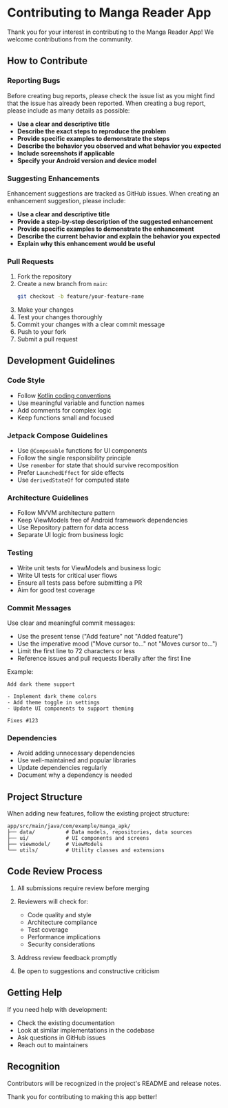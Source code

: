 # Contributing to Manga Reader App

Thank you for your interest in contributing to the Manga Reader App! We welcome contributions from the community.

## How to Contribute

### Reporting Bugs

Before creating bug reports, please check the issue list as you might find that the issue has already been reported. When creating a bug report, please include as many details as possible:

- **Use a clear and descriptive title**
- **Describe the exact steps to reproduce the problem**
- **Provide specific examples to demonstrate the steps**
- **Describe the behavior you observed and what behavior you expected**
- **Include screenshots if applicable**
- **Specify your Android version and device model**

### Suggesting Enhancements

Enhancement suggestions are tracked as GitHub issues. When creating an enhancement suggestion, please include:

- **Use a clear and descriptive title**
- **Provide a step-by-step description of the suggested enhancement**
- **Provide specific examples to demonstrate the enhancement**
- **Describe the current behavior and explain the behavior you expected**
- **Explain why this enhancement would be useful**

### Pull Requests

1. Fork the repository
2. Create a new branch from `main`:
   ```bash
   git checkout -b feature/your-feature-name
   ```
3. Make your changes
4. Test your changes thoroughly
5. Commit your changes with a clear commit message
6. Push to your fork
7. Submit a pull request

## Development Guidelines

### Code Style

- Follow [Kotlin coding conventions](https://kotlinlang.org/docs/coding-conventions.html)
- Use meaningful variable and function names
- Add comments for complex logic
- Keep functions small and focused

### Jetpack Compose Guidelines

- Use `@Composable` functions for UI components
- Follow the single responsibility principle
- Use `remember` for state that should survive recomposition
- Prefer `LaunchedEffect` for side effects
- Use `derivedStateOf` for computed state

### Architecture Guidelines

- Follow MVVM architecture pattern
- Keep ViewModels free of Android framework dependencies
- Use Repository pattern for data access
- Separate UI logic from business logic

### Testing

- Write unit tests for ViewModels and business logic
- Write UI tests for critical user flows
- Ensure all tests pass before submitting a PR
- Aim for good test coverage

### Commit Messages

Use clear and meaningful commit messages:

- Use the present tense ("Add feature" not "Added feature")
- Use the imperative mood ("Move cursor to..." not "Moves cursor to...")
- Limit the first line to 72 characters or less
- Reference issues and pull requests liberally after the first line

Example:
```
Add dark theme support

- Implement dark theme colors
- Add theme toggle in settings
- Update UI components to support theming

Fixes #123
```

### Dependencies

- Avoid adding unnecessary dependencies
- Use well-maintained and popular libraries
- Update dependencies regularly
- Document why a dependency is needed

## Project Structure

When adding new features, follow the existing project structure:

```
app/src/main/java/com/example/manga_apk/
├── data/          # Data models, repositories, data sources
├── ui/            # UI components and screens
├── viewmodel/     # ViewModels
└── utils/         # Utility classes and extensions
```

## Code Review Process

1. All submissions require review before merging
2. Reviewers will check for:
   - Code quality and style
   - Architecture compliance
   - Test coverage
   - Performance implications
   - Security considerations

3. Address review feedback promptly
4. Be open to suggestions and constructive criticism

## Getting Help

If you need help with development:

- Check the existing documentation
- Look at similar implementations in the codebase
- Ask questions in GitHub issues
- Reach out to maintainers

## Recognition

Contributors will be recognized in the project's README and release notes.

Thank you for contributing to making this app better!